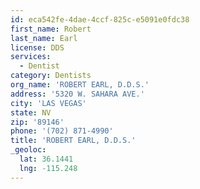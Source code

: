 ```yaml
---
id: eca542fe-4dae-4ccf-825c-e5091e0fdc38
first_name: Robert
last_name: Earl
license: DDS
services:
  - Dentist
category: Dentists
org_name: 'ROBERT EARL, D.D.S.'
address: '5320 W. SAHARA AVE.'
city: 'LAS VEGAS'
state: NV
zip: '89146'
phone: '(702) 871-4990'
title: 'ROBERT EARL, D.D.S.'
_geoloc:
  lat: 36.1441
  lng: -115.248
---
```

